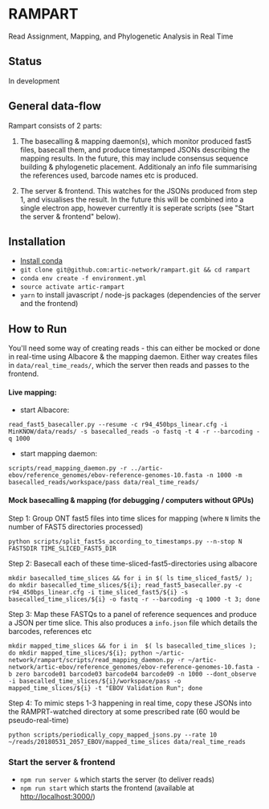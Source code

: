 # RAMPART
Read Assignment, Mapping, and Phylogenetic Analysis in Real Time

## Status
In development

## General data-flow
Rampart consists of 2 parts:
1. The basecalling & mapping daemon(s), which monitor produced fast5 files, basecall them, and produce timestamped JSONs describing the mapping results.
In the future, this may include consensus sequence building & phylogenetic placement.
Additionaly an info file summarising the references used, barcode names etc is produced.

2. The server & frontend. This watches for the JSONs produced from step 1, and visualises the result. In the future this will be combined into a single electron app, however currently it is seperate scripts (see "Start the server & frontend" below).



## Installation
* [Install conda](https://conda.io/docs/user-guide/install/index.html)
* `git clone git@github.com:artic-network/rampart.git && cd rampart`
* `conda env create -f environment.yml`
* `source activate artic-rampart`
* `yarn` to install javascript / node-js packages (dependencies of the server and the frontend)



## How to Run

You'll need some way of creating reads - this can either be mocked or done in real-time using Albacore & the mapping daemon.
Either way creates files in `data/real_time_reads/`, which the server then reads and passes to the frontend.

#### Live mapping:
* start Albacore:

```
read_fast5_basecaller.py --resume -c r94_450bps_linear.cfg -i MinKNOW/data/reads/ -s basecalled_reads -o fastq -t 4 -r --barcoding -q 1000
```

* start mapping daemon:

```
scripts/read_mapping_daemon.py -r ../artic-ebov/reference_genomes/ebov-reference-genomes-10.fasta -n 1000 -m basecalled_reads/workspace/pass data/real_time_reads/
```

#### Mock basecalling & mapping (for debugging / computers without GPUs)

Step 1: Group ONT fast5 files into time slices for mapping (where `N` limits the number of FAST5 directories processed)

```
python scripts/split_fast5s_according_to_timestamps.py --n-stop N FAST5DIR TIME_SLICED_FAST5_DIR
```

Step 2: Basecall each of these time-sliced-fast5-directories using albacore

```
mkdir basecalled_time_slices && for i in $( ls time_sliced_fast5/ ); do mkdir basecalled_time_slices/${i}; read_fast5_basecaller.py -c r94_450bps_linear.cfg -i time_sliced_fast5/${i} -s basecalled_time_slices/${i} -o fastq -r --barcoding -q 1000 -t 3; done
```

Step 3: Map these FASTQs to a panel of reference sequences and produce a JSON per time slice. This also produces a `info.json` file which details the barcodes, references etc

```
mkdir mapped_time_slices && for i in  $( ls basecalled_time_slices ); do mkdir mapped_time_slices/${i}; python ~/artic-network/rampart/scripts/read_mapping_daemon.py -r ~/artic-network/artic-ebov/reference_genomes/ebov-reference-genomes-10.fasta -b zero barcode01 barcode03 barcode04 barcode09 -n 1000 --dont_observe -i basecalled_time_slices/${i}/workspace/pass -o mapped_time_slices/${i} -t "EBOV Validation Run"; done
```

Step 4: To mimic steps 1-3 happening in real time, copy these JSONs into the RAMPRT-watched directory at some prescribed rate (60 would be pseudo-real-time)

```
python scripts/periodically_copy_mapped_jsons.py --rate 10 ~/reads/20180531_2057_EBOV/mapped_time_slices data/real_time_reads
```


### Start the server & frontend
* `npm run server &` which starts the server (to deliver reads)
* `npm run start` which starts the frontend (available at [http://localhost:3000/](http://localhost:3000/))
